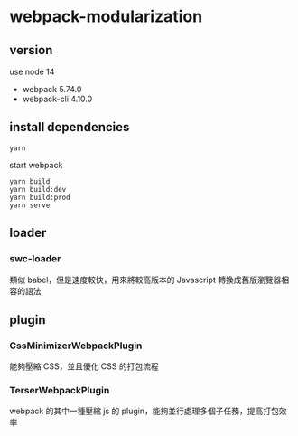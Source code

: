 # webpack-modularization
## version
use node 14
- webpack 5.74.0
- webpack-cli 4.10.0

## install dependencies
```
yarn
```

start webpack
```
yarn build
yarn build:dev
yarn build:prod
yarn serve
```

## loader
### swc-loader
類似 babel，但是速度較快，用來將較高版本的 Javascript 轉換成舊版瀏覽器相容的語法

## plugin
### CssMinimizerWebpackPlugin
能夠壓縮 CSS，並且優化 CSS 的打包流程
### TerserWebpackPlugin
webpack 的其中一種壓縮 js 的 plugin，能夠並行處理多個子任務，提高打包效率